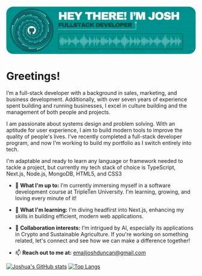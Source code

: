 ![Header](./github-header.png)
# Greetings!

I’m a full-stack developer with a background in sales, marketing, and business development. Additionally, with over seven years of experience spent building and running businesses, I excel in culture building and the management of both people and projects.

I am passionate about systems design and problem solving. With an aptitude for user experience, I aim to build modern tools to improve the quality of people's lives. I've recently completed a full-stack developer program, and now I'm working to build my portfolio as I switch entirely into tech.

I'm adaptable and ready to learn any language or framework needed to tackle a project, but currently my tech stack of choice is TypeScript, Next.js, Node.js, MongoDB, HTML5, and CSS3

- 🔭 **What I'm up to:** I’m currently immersing myself in a software development course at TripleTen University. I'm learning, growing, and loving every minute of it!

- 🌱 **What I'm learning:** I'm diving headfirst into Next.js, enhancing my skills in building efficient, modern web applications.

- 👯 **Collaboration interests:** I’m intrigued by AI, especially its applications in Crypto and Sustainable Agriculture. If you're working on something related, let's connect and see how we can make a difference together!

- 📫 **Reach out to me at:** [emailjoshduncan@gmail.com](mailto:emailjoshduncan@gmail.com)

[![Joshua's GitHub stats](https://github-readme-stats.vercel.app/api?username=jduncan017&theme=gotham&rank_icon=github&show_icons=true&line_height=28)](https://github.com/anuraghazra/github-readme-stats)
[![Top Langs](https://github-readme-stats.vercel.app/api/top-langs/?username=jduncan017&theme=gotham&layout=donut)](https://github.com/anuraghazra/github-readme-stats)
